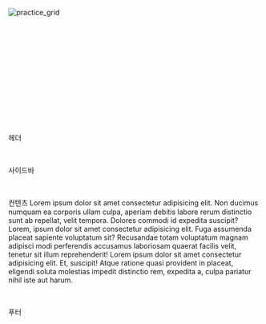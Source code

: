 ![practice_grid](https://user-images.githubusercontent.com/116260619/213389144-771992e3-17b1-49e0-a0d1-8dc587448146.png)

<!DOCTYPE html>

<html lang="en">

<head>

    <meta charset="UTF-8">

    <meta http-equiv="X-UA-Compatible" content="IE=edge">

    <meta name="viewport" content="width=device-width, initial-scale=1.0">

    <title>Document</title>

    <style>

        div {

            border: blue 1px solid;

            padding: 20px;

        }

        .container {

            display: grid;

            grid-template-columns: 70fr 30fr;

            grid-gap: 10px;

            align-items: flex-start;

        }

        #item1 {

            border: 1px red solid;

            grid-column: 1/3;

        }

        #item2 {

            grid-column: 2/3;

            grid-row: 2;

        }

        #item3 {

            border: 1px brown solid;

            grid-column: 1/2;

        }

        #item4 {

            border: 1px black solid;

            grid-column: 1/3;

        }

    </style>

</head>

<body>

    <div class="container">

        <div class="item" id="item1">헤더</div>

        <div class="item" id="item2">사이드바</div>

        <div class="item" id="item3">컨텐츠 Lorem ipsum dolor sit amet consectetur adipisicing elit. Non ducimus numquam ea corporis ullam culpa, aperiam debitis labore rerum distinctio sunt ab repellat, velit tempora. Dolores commodi id expedita suscipit? Lorem, ipsum dolor sit amet consectetur adipisicing elit. Fuga assumenda placeat sapiente voluptatum sit? Recusandae totam voluptatum magnam adipisci modi perferendis accusamus laboriosam quaerat facilis velit, tenetur sit illum reprehenderit! Lorem ipsum dolor sit amet consectetur adipisicing elit. Et, suscipit! Atque ratione quasi provident in placeat, eligendi soluta molestias impedit distinctio rem, expedita a, culpa pariatur nihil iste aut harum.</div>

        <div class="item" id="item4">푸터</div>

    </div>

</body>

</html>
